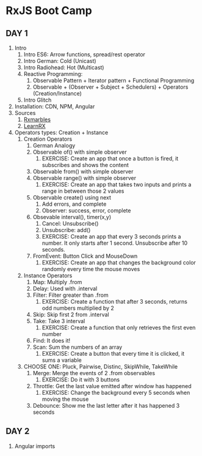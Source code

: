 # RxJS Boot Camp

## DAY 1

1. Intro
    1. Intro ES6: Arrow functions, spread/rest operator
    1. Intro German: Cold (Unicast)
    1. Intro Radiohead: Hot (Multicast)
    1. Reactive Programming:
        1. Observable Pattern + Iterator pattern + Functional Programming
        1. Observable + (Observer + Subject + Schedulers) + Operators (Creation/Instance)
    1. Intro Glitch
1. Installation: CDN, NPM, Angular
1. Sources 
    1. [Rxmarbles](http://rxmarbles.com)
    1. [LearnRX](https://www.learnrxjs.io/)
1. Operators types: Creation + Instance
    1. Creation Operators
        1. German Analogy
        1. Observable of() with simple observer
            1. EXERCISE: Create an app that once a button is fired, it subscribes and shows the content
        1. Observable from() with simple observer
        1. Observable range() with simple observer
            1. EXERCISE: Create an app that takes two inputs and prints a range in between those 2 values
        1. Observable create() using next
            1. Add errors, and complete
            1. Observer: success, error, complete
        1. Obsevable interval(), timer(x,y)
            1. Cancel: Unsubscribe()
            1. Unsubscribe: add()
            1. EXERCISE: Create an app that every 3 seconds prints a number. It only starts after 1 second. Unsubscribe after 10 seconds.
        1. FromEvent: Button Click and MouseDown
            1. EXERCISE: Create an app that changes the background color randomly every time the mouse moves
    1. Instance Operators
        1. Map: Multiply .from
        1. Delay: Used with .interval
        1. Filter: Filter greater than .from
            1. EXERCISE: Create a function that after 3 seconds, returns odd numbers multiplied by 2
        1. Skip: Skip first 2 from .interval
        1. Take: Take 3 interval
            1. EXERCISE: Create a function that only retrieves the first even number
        1. Find: It does it!
        1. Scan: Sum the numbers of an array
            1. EXERCISE: Create a button that every time it is clicked, it sums a variable
    1. CHOOSE ONE: Pluck, Pairwise, Distinc, SkipWhile, TakeWhile 
        1. Merge: Merge the events of 2 .from observables
            1. EXERCISE: Do it with 3 buttons
        1. Throttle: Get the last value emitted after window has happened
            1. EXERCISE: Change the background every 5 seconds when moving the mouse
        1. Debounce: Show me the last letter after it has happened 3 seconds

## DAY 2 

1. Angular imports